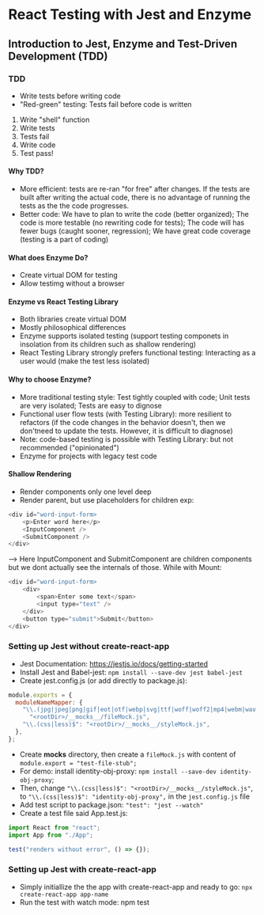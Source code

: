 # React Testing with Jest and Enzyme

## Introduction to Jest, Enzyme and Test-Driven Development (TDD)

### TDD

- Write tests before writing code
- "Red-green" testing: Tests fail before code is written

1. Write "shell" function
2. Write tests
3. Tests fail
4. Write code
5. Test pass!

#### Why TDD?

- More efficient: tests are re-ran "for free" after changes. If the tests are built after writing the actual code, there is no advantage of running the tests as the the code progresses.
- Better code: We have to plan to write the code (better organized); The code is more testable (no rewriting code for tests); The code will has fewer bugs (caught sooner, regression); We have great code coverage (testing is a part of coding)

#### What does Enzyme Do?

- Create virtual DOM for testing
- Allow testimg without a browser

#### Enzyme vs React Testing Library

- Both libraries create virtual DOM
- Mostly philosophical differences
- Enzyme supports isolated testing (support testing componets in insolation from its children such as shallow rendering)
- React Testing Library strongly prefers functional testing: Interacting as a user would (make the test less isolated)

#### Why to choose Enzyme?

- More traditional testing style: Test tightly coupled with code; Unit tests are very isolated; Tests are easy to dignose
- Functional user flow tests (with Testing Library): more resilient to refactors (if the code changes in the behavior doesn't, then we don'tneed to update the tests. However, it is difficult to diagnose)
- Note: code-based testing is possible with Testing Library: but not recommended ("opinionated")
- Enzyme for projects with legacy test code

#### Shallow Rendering

- Render components only one level deep
- Render parent, but use placeholders for children
  exp:

```js
<div id="word-input-form>
    <p>Enter word here</p>
    <InputComponent />
    <SubmitComponent />
</div>
```

--> Here InputComponent and SubmitComponent are children components but we dont actually see the internals of those.
While with Mount:

```js
<div id="word-input-form>
    <div>
        <span>Enter some text</span>
        <input type="text" />
    </div>
    <button type="submit">Submit</button>
</div>
```

### Setting up Jest without create-react-app

- Jest Documentation: https://jestjs.io/docs/getting-started
- Install Jest and Babel-jest: `npm install --save-dev jest babel-jest`
- Create jest.config.js (or add directly to package.js):

```js
module.exports = {
  moduleNameMapper: {
    "\\.(jpg|jpeg|png|gif|eot|otf|webp|svg|ttf|woff|woff2|mp4|webm|wav|mp3|m4a|aac|oga)$":
      "<rootDir>/__mocks__/fileMock.js",
    "\\.(css|less)$": "<rootDir>/__mocks__/styleMock.js",
  },
};
```

- Create **mocks** directory, then create a `fileMock.js` with content of `module.export = "test-file-stub";`
- For demo: install identity-obj-proxy: `npm install --save-dev identity-obj-proxy`;
- Then, change `"\\.(css|less)$": "<rootDir>/__mocks__/styleMock.js"`, to `"\\.(css|less)$": "identity-obj-proxy",` in the `jest.config.js` file
- Add test script to package.json: `"test": "jest --watch"`
- Create a test file said App.test.js:

```js
import React from "react";
import App from "./App";

test("renders without error", () => {});
```

### Setting up Jest with create-react-app

- Simply initiallize the the app with create-react-app and ready to go: `npx create-react-app app-name`
- Run the test with watch mode: npm test
